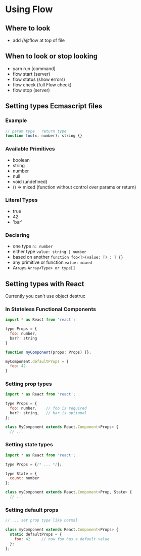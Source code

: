 # Using Flow

## Where to look
* add //@flow at top of file

## When to look or stop looking
* yarn run [command]
* flow start (server)
* flow status (show errors)
* flow check (full Flow check)
* flow stop (server)

## Setting types Ecmascript files

### Example
```javascript
// param type   return type
function foo(x: number): string {}
```

### Available Primitives
* boolean
* string
* number
* null
* void (undefined)
* () => mixed (function without control over params or return)

### Literal Types
* true
* 42
* 'bar'

### Declaring
* one type `n: number`
* either type `value: string | number`
* based on another `function foo<T>(value: T) : T {}`
* any primitive or function `value: mixed`
* Arrays `Array<Type> or type[]`

## Setting types with React
Currently you can't use object destruc

### In Stateless Functional Components
```javascript
import * as React from 'react';

type Props = {
  foo: number,
  bar?: string
}

function myComponent(props: Props) {};

myComponent.defaultProps = {
  foo: 42
}
```

### Setting prop types
```javascript
import * as React from 'react';

type Props = {
  foo: number,    // foo is required
  bar?: string,   // bar is optional
};

class MyComponent extends React.Component<Props> {
  // ...
```

### Setting state types
```javascript
import * as React from 'react';

type Props = {/* ... */};

type State = {
  count: number
};

class myComponent extends React.Component<Prop, State> {
  // ...
```

### Setting default props
```javascript
// ... set prop type like normal

class myComponent extends React.Component<Props> {
  static defaultProps = {
    foo: 42     // now foo has a default value
  };
};
```
